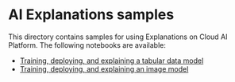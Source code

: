 # AI Explanations samples

This directory contains samples for using Explanations on Cloud AI Platform. The following notebooks are available:

* [Training, deploying, and explaining a tabular data model](https://github.com/GoogleCloudPlatform/ml-on-gcp/tree/master/tutorials/explanations/ai-explanations-tabular.ipynb)
* [Training, deploying, and explaining an image model](https://github.com/GoogleCloudPlatform/ml-on-gcp/tree/master/tutorials/explanations/ai-explanations-image.ipynb)